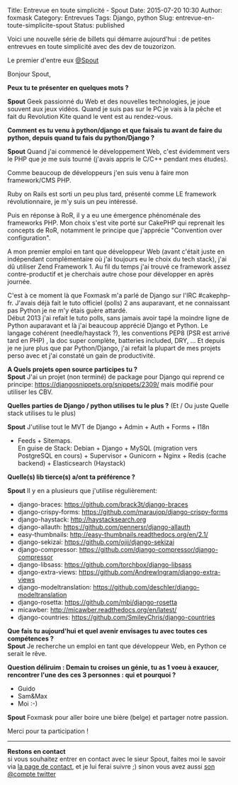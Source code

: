 Title: Entrevue en toute simplicité - Spout
Date: 2015-07-20 10:30
Author: foxmask
Category: Entrevues
Tags: Django, python
Slug: entrevue-en-toute-simplicite-spout
Status: published

Voici une nouvelle série de billets qui démarre aujourd'hui : de petites
entrevues en toute simplicité avec des dev de touzorizon.

Le premier d'entre eux [@Spout](https://twitter.com/spoutnik/)

Bonjour Spout,

**Peux tu te présenter en quelques mots ?**

**Spout** Geek passionné du Web et des nouvelles technologies, je joue
souvent aux jeux vidéos. Quand je suis pas sur le PC je vais à la pêche
et fait du Revolution Kite quand le vent est au rendez-vous.

**Comment es tu venu à python/django et que faisais tu avant de faire du
python, depuis quand tu fais du python/Django ?**

**Spout** Quand j'ai commencé le développement Web, c'est évidemment
vers le PHP que je me suis tourné (j'avais appris le C/C++ pendant mes
études).

Comme beaucoup de développeurs j'en suis venu à faire mon framework/CMS
PHP.

Ruby on Rails est sorti un peu plus tard, présenté comme LE framework
révolutionnaire, je m'y suis un peu intéressé.

Puis en réponse à RoR, il y a eu une émergence phénoménale des
frameworks PHP. Mon choix s'est vite porté sur CakePHP qui reprenait les
concepts de RoR, notamment le principe que j'apprécie "Convention over
configuration".

A mon premier emploi en tant que développeur Web (avant c'était juste en
indépendant complémentaire où j'ai toujours eu le choix du tech stack),
j'ai dû utiliser Zend Framework 1. Au fil du temps j'ai trouvé ce
framework assez contre-productif et je cherchais autre chose pour
développer en après journée.

C'est à ce moment là que Foxmask m'a parlé de Django sur l'IRC
\#cakephp-fr. J'avais déjà fait le tuto officiel (polls) 2 ans
auparavant, et ne connaissant pas Python je ne m'y étais guère attardé.  
Début 2013 j'ai refait le tuto polls, sans jamais avoir tapé la moindre
ligne de Python auparavant et là j'ai beaucoup apprécié Django et
Python. Le langage cohérent (needle/haystack ?), les conventions PEP8
(PSR est arrivé tard en PHP) , la doc super complète, batteries
included, DRY, ... Et depuis je ne jure plus que par Python/Django, j'ai
refait la plupart de mes projets perso avec et j'ai constaté un gain de
productivité.

**A Quels projets open source participes tu ?**  
**Spout** J'ai un projet (non terminé) de package pour Django qui
reprend ce principe: https://djangosnippets.org/snippets/2309/ mais
modifié pour utiliser les CBV.

**Quelles parties de Django / python utilises tu le plus ?** (Et / Ou
juste Quelle stack utilises tu le plus)

**Spout** J'utilise tout le MVT de Django + Admin + Auth + Forms + I18n
+ Feeds + Sitemaps.  
En guise de Stack: Debian + Django + MySQL (migration vers PostgreSQL
en cours) + Supervisor + Gunicorn + Nginx + Redis (cache backend) +
Elasticsearch (Haystack)

**Quelle(s) lib tierce(s) a/ont ta préférence ?**

**Spout** Il y en a plusieurs que j'utilise régulièrement:

-   django-braces: <https://github.com/brack3t/django-braces>
-   django-crispy-forms:
    <https://github.com/maraujop/django-crispy-forms>
-   django-haystack: <http://haystacksearch.org>
-   django-allauth: <https://github.com/pennersr/django-allauth>
-   easy-thumbnails: <http://easy-thumbnails.readthedocs.org/en/2.1/>
-   django-sekizai: <https://github.com/ojii/django-sekizai>
-   django-compressor:
    <https://github.com/django-compressor/django-compressor>
-   django-libsass: <https://github.com/torchbox/django-libsass>
-   django-extra-views:
    <https://github.com/AndrewIngram/django-extra-views>
-   django-modeltranslation:
    <https://github.com/deschler/django-modeltranslation>
-   django-rosetta: <https://github.com/mbi/django-rosetta>
-   micawber: <http://micawber.readthedocs.org/en/latest/>
-   django-countries: <https://github.com/SmileyChris/django-countries>

**Que fais tu aujourd'hui et quel avenir envisages tu avec toutes ces
compétences ?**  
**Spout** Je recherche un emploi en tant que développeur Web, en Python
ce serait le rêve.

**Question déliruim : Demain tu croises un génie, tu as 1 voeu à
exaucer, rencontrer l'une des ces 3 personnes : qui et pourquoi ?**

-   Guido
-   Sam&Max
-   Moi :-)

**Spout** Foxmask pour aller boire une bière (belge) et partager notre
passion.

Merci pour ta participation !

* * * * *

**Restons en contact**  
si vous souhaitez entrer en contact avec le sieur Spout, faites moi le
savoir via [la page de contact](http://www.foxmask.bzh/me-contacter/),
et je lui ferai suivre ;) sinon vous avez aussi [son @compte
twitter](https://twitter.com/spoutnik/)

</p>

